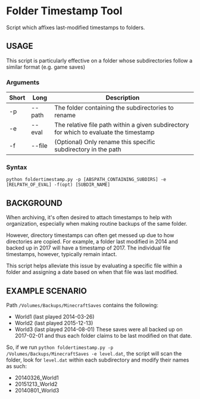 # Folder Timestamp Tool

Script which affixes last-modified timestamps to folders.

## USAGE
This script is particularly effective on a folder whose
subdirectories follow a similar format (e.g. game saves)

### Arguments

Short | Long   | Description
------|--------| -----------
-p    | --path | The folder containing the subdirectories to rename
-e    |--eval  | The relative file path within a given subdirectory for which to evaluate the timestamp
-f    |--file  | (Optional) Only rename this specific subdirectory in the path

### Syntax

`python foldertimestamp.py -p [ABSPATH_CONTAINING_SUBDIRS] -e [RELPATH_OF_EVAL] -f(opt) [SUBDIR_NAME]`

## BACKGROUND
When archiving, it's often desired to attach timestamps
to help with organization, especially when making routine
backups of the same folder.

However, directory timestamps can often get messed up due
to how directories are copied. For example, a folder last
modified in 2014 and backed up in 2017 will have a timestamp
of 2017. The individual file timestamps, however, typically
remain intact.

This script helps alleviate this issue by evaluating a
specific file within a folder and assigning a date based on
when that file was last modified.

## EXAMPLE SCENARIO
Path `/Volumes/Backups/MinecraftSaves` contains the following:
- World1 (last played 2014-03-26)
- World2 (last played 2015-12-13)
- World3 (last played 2014-08-01)
These saves were all backed up on 2017-02-01 and thus each folder
claims to be last modified on that date.

So, if we run 
`python foldertimestamp.py -p /Volumes/Backups/MinecraftSaves -e level.dat`,
the script will scan the folder, look for `level.dat` within each
subdirectory and modify their names as such:
- 20140326_World1
- 20151213_World2
- 20140801_World3